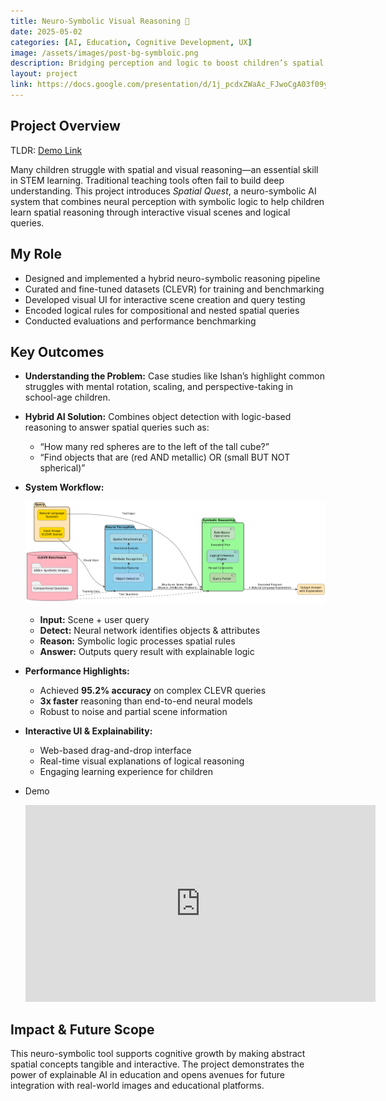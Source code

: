 ```yaml
---
title: Neuro-Symbolic Visual Reasoning 🧠
date: 2025-05-02
categories: [AI, Education, Cognitive Development, UX]
image: /assets/images/post-bg-symbloic.png
description: Bridging perception and logic to boost children’s spatial reasoning with neuro-symbolic AI.
layout: project
link: https://docs.google.com/presentation/d/1j_pcdxZWaAc_FJwoCgA03f09yZnWUO2GE8C1puhShew/edit?usp=sharing
---
```


## Project Overview

TLDR: [Demo Link](https://youtu.be/TwZfHC4935Q)

Many children struggle with spatial and visual reasoning—an essential skill in STEM learning. Traditional teaching tools often fail to build deep understanding. This project introduces *Spatial Quest*, a neuro-symbolic AI system that combines neural perception with symbolic logic to help children learn spatial reasoning through interactive visual scenes and logical queries.

## My Role

* Designed and implemented a hybrid neuro-symbolic reasoning pipeline
* Curated and fine-tuned datasets (CLEVR) for training and benchmarking
* Developed visual UI for interactive scene creation and query testing
* Encoded logical rules for compositional and nested spatial queries
* Conducted evaluations and performance benchmarking

## Key Outcomes

* **Understanding the Problem:** Case studies like Ishan’s highlight common struggles with mental rotation, scaling, and perspective-taking in school-age children.

* **Hybrid AI Solution:** Combines object detection with logic-based reasoning to answer spatial queries such as:

  * “How many red spheres are to the left of the tall cube?”
  * “Find objects that are (red AND metallic) OR (small BUT NOT spherical)”

* **System Workflow:**

  ![System Diagram](/assets/images/in-post/post-neural-cv/systemdiagram.png)

  * **Input:** Scene + user query
  * **Detect:** Neural network identifies objects & attributes
  * **Reason:** Symbolic logic processes spatial rules
  * **Answer:** Outputs query result with explainable logic

* **Performance Highlights:**

  * Achieved **95.2% accuracy** on complex CLEVR queries
  * **3x faster** reasoning than end-to-end neural models
  * Robust to noise and partial scene information

* **Interactive UI & Explainability:**

  * Web-based drag-and-drop interface
  * Real-time visual explanations of logical reasoning
  * Engaging learning experience for children

* Demo
  <iframe width="560" height="315" src="https://www.youtube.com/embed/TwZfHC4935Q?si=wByhPtiIVi8lzbSw" title="YouTube video player" frameborder="0" allow="accelerometer; autoplay; clipboard-write; encrypted-media; gyroscope; picture-in-picture; web-share" referrerpolicy="strict-origin-when-cross-origin" allowfullscreen></iframe>

## Impact & Future Scope

This neuro-symbolic tool supports cognitive growth by making abstract spatial concepts tangible and interactive. The project demonstrates the power of explainable AI in education and opens avenues for future integration with real-world images and educational platforms.

